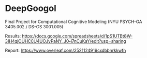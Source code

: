 # DeepGoogol
Final Project for Computational Cognitive Modeling (NYU PSYCH-GA 3405.002 / DS-GS 3001.005)

Results: https://docs.google.com/spreadsheets/d/1pS1UTBt8W-3IH4qjOUHC0U4UOJvPaNY_J0-i7nCuKaY/edit?usp=sharing

Report: https://www.overleaf.com/2521124919cxdbbnrkkwfn
